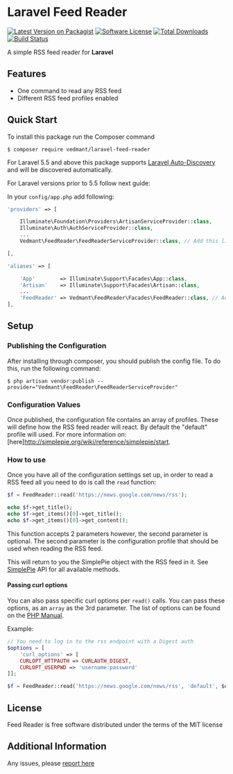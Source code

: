 # Laravel Feed Reader

[![Latest Version on Packagist][ico-version]][link-packagist]
[![Software License][ico-license]](license.md)
[![Total Downloads][ico-downloads]][link-downloads]
[![Build Status][ico-travis]][link-travis]


A simple RSS feed reader for **Laravel**

## Features

 * One command to read any RSS feed
 * Different RSS feed profiles enabled

## Quick Start

To install this package run the Composer command

```
$ composer require vedmant/laravel-feed-reader
```

For Laravel 5.5 and above this package supports [Laravel Auto-Discovery](https://laravel.com/docs/master/packages#package-discovery) and will be discovered automatically.


For Laravel versions prior to 5.5 follow next guide:

In your `config/app.php` add following:

```php
'providers' => [

    Illuminate\Foundation\Providers\ArtisanServiceProvider::class,
    Illuminate\Auth\AuthServiceProvider::class,
    ...
    Vedmant\FeedReader\FeedReaderServiceProvider::class, // Add this line

[,

'aliases' => [

    'App'        => Illuminate\Support\Facades\App::class,
    'Artisan'    => Illuminate\Support\Facades\Artisan::class,
    ...
    'FeedReader' => Vedmant\FeedReader\Facades\FeedReader::class, // Add this line
],
```

## Setup

### Publishing the Configuration

After installing through composer, you should publish the config file.  To do this, run the following command:

```
$ php artisan vendor:publish --provider="Vedmant\FeedReader\FeedReaderServiceProvider"
```

### Configuration Values

Once published, the configuration file contains an array of profiles.  These will define how the RSS feed reader will react.  By default the "default" profile will used.  For more information on: [here]http://simplepie.org/wiki/reference/simplepie/start.

### How to use

Once you have all of the configuration settings set up, in order to read a RSS feed all you need to do is call the `read` function:

```php
$f = FeedReader::read('https://news.google.com/news/rss');

echo $f->get_title();
echo $f->get_items()[0]->get_title();
echo $f->get_items()[0]->get_content();
```

This function accepts 2 parameters however, the second parameter is optional.  The second parameter is the configuration profile that should be used when reading the RSS feed.

This will return to you the SimplePie object with the RSS feed in it.
See [SimplePie](http://simplepie.org/api/index.html) API for all available methods.

#### Passing curl options
You can also pass specific curl options per `read()` calls. You can pass these options, as an `array` as the 3rd parameter. The list of options can be found on the [PHP Manual](https://www.php.net/manual/en/function.curl-setopt.php).

Example:
```php
// You need to log in to the rss endpoint with a Digest auth
$options = [
    'curl_options' => [
    CURLOPT_HTTPAUTH => CURLAUTH_DIGEST,
    CURLOPT_USERPWD => 'username:password'
]];

$f = FeedReader::read('https://news.google.com/news/rss', 'default', $options);
```

## License

Feed Reader is free software distributed under the terms of the MIT license

## Additional Information

Any issues, please [report here](https://github.com/vedmant/laravel-feed-reader/issues)

[ico-version]: https://img.shields.io/packagist/v/vedmant/laravel-feed-reader.svg?style=flat-square
[ico-license]: https://img.shields.io/badge/license-MIT-brightgreen.svg?style=flat-square
[ico-downloads]: https://img.shields.io/packagist/dt/vedmant/laravel-feed-reader.svg?style=flat-square
[ico-travis]: https://img.shields.io/travis/vedmant/laravel-feed-reader/master.svg?style=flat-square

[link-packagist]: https://packagist.org/packages/vedmant/laravel-feed-reader
[link-downloads]: https://packagist.org/packages/vedmant/laravel-feed-reader
[link-travis]: https://travis-ci.org/vedmant/laravel-feed-reader
[link-author]: https://github.com/vedmant
[link-contributors]: ../../contributors
